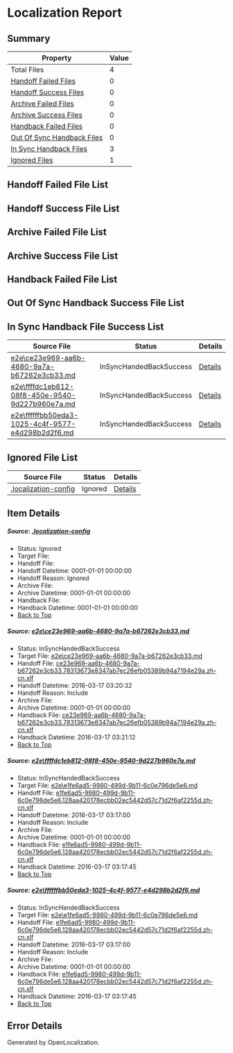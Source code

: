 # <a name='report-top'></a> Localization Report

## Summary
 Property | Value 
 -------- | ----- 
 Total Files | 4
[ Handoff Failed Files ](#handoff-failed-list)| 0
[ Handoff Success Files ](#handoff-success-list)| 0
[ Archive Failed Files ](#archive-failed-list)| 0
[ Archive Success Files ](#archive-success-list)| 0
[ Handback Failed Files ](#handback-failed-list)| 0
[ Out Of Sync Handback Files ](#outofsync-handback-success-list)| 0
[ In Sync Handback Files ](#insync-handback-success-list)| 3
[ Ignored Files ](#ignored-list)| 1

## <a name='handoff-failed-list'></a> Handoff Failed File List

## <a name='handoff-success-list'></a> Handoff Success File List

## <a name='archive-failed-list'></a> Archive Failed File List

## <a name='archive-success-list'></a> Archive Success File List

## <a name='handback-failed-list'></a> Handback Failed File List

## <a name='outofsync-handback-success-list'></a> Out Of Sync Handback Success File List

## <a name='insync-handback-success-list'></a> In Sync Handback File Success List
 Source File | Status | Details 
 ----------- | ------ | ------- 
 [e2e\ce23e969-aa6b-4680-9a7a-b67262e3cb33.md](https://github.com/OpenLocalizationTest/oltest/blob/4326b4be0bac251b10b9f8167015e5f22df7ff84/e2e/ce23e969-aa6b-4680-9a7a-b67262e3cb33.md) | InSyncHandedBackSuccess | [Details](#f93d8a1b4d35e390b1e6208349c0d3841ba56c0a1)
 [e2e\ffffdc1eb812-08f8-450e-9540-9d227b960e7a.md](https://github.com/OpenLocalizationTest/oltest/blob/4326b4be0bac251b10b9f8167015e5f22df7ff84/e2e/ffffdc1eb812-08f8-450e-9540-9d227b960e7a.md) | InSyncHandedBackSuccess | [Details](#e5de24b57f344c9dc99fb5583272fd47328ec97e2)
 [e2e\ffffffbb50eda3-1025-4c4f-9577-e4d298b2d2f6.md](https://github.com/OpenLocalizationTest/oltest/blob/4326b4be0bac251b10b9f8167015e5f22df7ff84/e2e/ffffffbb50eda3-1025-4c4f-9577-e4d298b2d2f6.md) | InSyncHandedBackSuccess | [Details](#e5de24b57f344c9dc99fb5583272fd47328ec97e3)

## <a name='ignored-list'></a> Ignored File List
 Source File | Status | Details 
 ----------- | ------ | ------- 
 [.localization-config](https://github.com/OpenLocalizationTest/oltest/blob/4326b4be0bac251b10b9f8167015e5f22df7ff84/.localization-config) | Ignored | [Details](#66aca4b1c2f43b14ec41e0e427345df94af1d5e10)

## Item Details
##### <a name='66aca4b1c2f43b14ec41e0e427345df94af1d5e10'></a> Source: [.localization-config](https://github.com/OpenLocalizationTest/oltest/blob/4326b4be0bac251b10b9f8167015e5f22df7ff84/.localization-config)
* Status: Ignored
* Target File: 
* Handoff File: 
* Handoff Datetime: 0001-01-01 00:00:00
* Handoff Reason: Ignored
* Archive File: 
* Archive Datetime: 0001-01-01 00:00:00
* Handback File: 
* Handback Datetime: 0001-01-01 00:00:00
* [Back to Top](#report-top)

##### <a name='f93d8a1b4d35e390b1e6208349c0d3841ba56c0a1'></a> Source: [e2e\ce23e969-aa6b-4680-9a7a-b67262e3cb33.md](https://github.com/OpenLocalizationTest/oltest/blob/4326b4be0bac251b10b9f8167015e5f22df7ff84/e2e/ce23e969-aa6b-4680-9a7a-b67262e3cb33.md)
* Status: InSyncHandedBackSuccess
* Target File: [e2e\ce23e969-aa6b-4680-9a7a-b67262e3cb33.md](https://github.com/OpenLocalizationTestOrg/oltest.zh-cn/blob/f232b89360c55289996fc2293c764f73a9e89f1d/e2e/ce23e969-aa6b-4680-9a7a-b67262e3cb33.md)
* Handoff File: [ce23e969-aa6b-4680-9a7a-b67262e3cb33.78313673e8347ab7ec26efb05389b94a7194e29a.zh-cn.xlf](https://github.com/OpenLocalizationTestOrg/olhandoff/blob/919c3cf13d64134ecf35195506c92944022b6ae2/ol-handoff/OpenLocalizationTestOrg/oltest.zh-cn/xinjiang/ht/ce23e969-aa6b-4680-9a7a-b67262e3cb33.78313673e8347ab7ec26efb05389b94a7194e29a.zh-cn.xlf)
* Handoff Datetime: 2016-03-17 03:20:32
* Handoff Reason: Include
* Archive File: 
* Archive Datetime: 0001-01-01 00:00:00
* Handback File: [ce23e969-aa6b-4680-9a7a-b67262e3cb33.78313673e8347ab7ec26efb05389b94a7194e29a.zh-cn.xlf](https://github.com/OpenLocalizationTestOrg/olhandback/blob/ba29dbb6f7d5e9fbc8fb16f6d2fb1846fef04f53/ol-handback/OpenLocalizationTestOrg/oltest.zh-cn/xinjiang/ht/ce23e969-aa6b-4680-9a7a-b67262e3cb33.78313673e8347ab7ec26efb05389b94a7194e29a.zh-cn.xlf)
* Handback Datetime: 2016-03-17 03:21:12
* [Back to Top](#report-top)

##### <a name='e5de24b57f344c9dc99fb5583272fd47328ec97e2'></a> Source: [e2e\ffffdc1eb812-08f8-450e-9540-9d227b960e7a.md](https://github.com/OpenLocalizationTest/oltest/blob/4326b4be0bac251b10b9f8167015e5f22df7ff84/e2e/ffffdc1eb812-08f8-450e-9540-9d227b960e7a.md)
* Status: InSyncHandedBackSuccess
* Target File: [e2e\e1fe6ad5-9980-499d-9b11-6c0e796de5e6.md](https://github.com/OpenLocalizationTestOrg/oltest.zh-cn/blob/3c2f0183dc3d03c6e182618b55a6141cde9757d2/e2e/e1fe6ad5-9980-499d-9b11-6c0e796de5e6.md)
* Handoff File: [e1fe6ad5-9980-499d-9b11-6c0e796de5e6.128aa420178ecbb02ec5442d57c71d2f6af2255d.zh-cn.xlf](https://github.com/OpenLocalizationTestOrg/olhandoff/blob/db32c318a11fcfdc09a1a5e8e8cf58ad3fc37644/ol-handoff/OpenLocalizationTestOrg/oltest.zh-cn/xinjiang/ht/e1fe6ad5-9980-499d-9b11-6c0e796de5e6.128aa420178ecbb02ec5442d57c71d2f6af2255d.zh-cn.xlf)
* Handoff Datetime: 2016-03-17 03:17:00
* Handoff Reason: Include
* Archive File: 
* Archive Datetime: 0001-01-01 00:00:00
* Handback File: [e1fe6ad5-9980-499d-9b11-6c0e796de5e6.128aa420178ecbb02ec5442d57c71d2f6af2255d.zh-cn.xlf](https://github.com/OpenLocalizationTestOrg/olhandback/blob/de11ad3831547a721b5216f83f6fa513082754b4/ol-handback/OpenLocalizationTestOrg/oltest.zh-cn/xinjiang/ht/e1fe6ad5-9980-499d-9b11-6c0e796de5e6.128aa420178ecbb02ec5442d57c71d2f6af2255d.zh-cn.xlf)
* Handback Datetime: 2016-03-17 03:17:45
* [Back to Top](#report-top)

##### <a name='e5de24b57f344c9dc99fb5583272fd47328ec97e3'></a> Source: [e2e\ffffffbb50eda3-1025-4c4f-9577-e4d298b2d2f6.md](https://github.com/OpenLocalizationTest/oltest/blob/4326b4be0bac251b10b9f8167015e5f22df7ff84/e2e/ffffffbb50eda3-1025-4c4f-9577-e4d298b2d2f6.md)
* Status: InSyncHandedBackSuccess
* Target File: [e2e\e1fe6ad5-9980-499d-9b11-6c0e796de5e6.md](https://github.com/OpenLocalizationTestOrg/oltest.zh-cn/blob/3c2f0183dc3d03c6e182618b55a6141cde9757d2/e2e/e1fe6ad5-9980-499d-9b11-6c0e796de5e6.md)
* Handoff File: [e1fe6ad5-9980-499d-9b11-6c0e796de5e6.128aa420178ecbb02ec5442d57c71d2f6af2255d.zh-cn.xlf](https://github.com/OpenLocalizationTestOrg/olhandoff/blob/db32c318a11fcfdc09a1a5e8e8cf58ad3fc37644/ol-handoff/OpenLocalizationTestOrg/oltest.zh-cn/xinjiang/ht/e1fe6ad5-9980-499d-9b11-6c0e796de5e6.128aa420178ecbb02ec5442d57c71d2f6af2255d.zh-cn.xlf)
* Handoff Datetime: 2016-03-17 03:17:00
* Handoff Reason: Include
* Archive File: 
* Archive Datetime: 0001-01-01 00:00:00
* Handback File: [e1fe6ad5-9980-499d-9b11-6c0e796de5e6.128aa420178ecbb02ec5442d57c71d2f6af2255d.zh-cn.xlf](https://github.com/OpenLocalizationTestOrg/olhandback/blob/de11ad3831547a721b5216f83f6fa513082754b4/ol-handback/OpenLocalizationTestOrg/oltest.zh-cn/xinjiang/ht/e1fe6ad5-9980-499d-9b11-6c0e796de5e6.128aa420178ecbb02ec5442d57c71d2f6af2255d.zh-cn.xlf)
* Handback Datetime: 2016-03-17 03:17:45
* [Back to Top](#report-top)


## Error Details

Generated by OpenLocalization.

